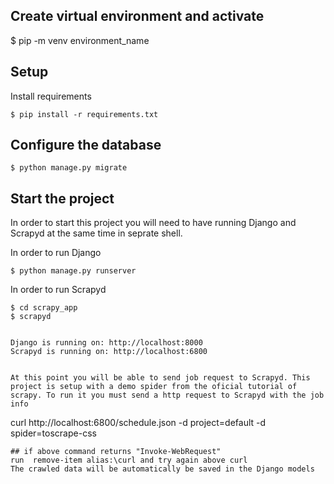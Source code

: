## Create virtual environment and activate
$ pip -m venv environment_name
## Setup
Install requirements
````
$ pip install -r requirements.txt
````
## Configure the database
````
$ python manage.py migrate
````
## Start the project
In order to start this project you will need to have running Django and Scrapyd at the same time in seprate shell.

In order to run Django
````
$ python manage.py runserver
````
In order to run Scrapyd
````
$ cd scrapy_app
$ scrapyd
````

````

Django is running on: http://localhost:8000
Scrapyd is running on: http://localhost:6800


At this point you will be able to send job request to Scrapyd. This project is setup with a demo spider from the oficial tutorial of scrapy. To run it you must send a http request to Scrapyd with the job info
````
curl http://localhost:6800/schedule.json -d project=default -d spider=toscrape-css
````
## if above command returns "Invoke-WebRequest"
run  remove-item alias:\curl and try again above curl
The crawled data will be automatically be saved in the Django models
